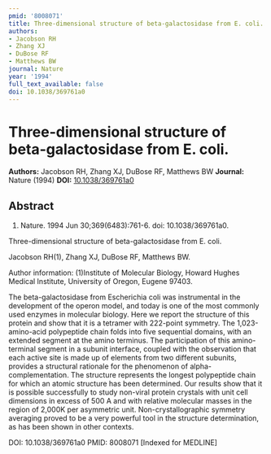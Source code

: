 ```yaml
---
pmid: '8008071'
title: Three-dimensional structure of beta-galactosidase from E. coli.
authors:
- Jacobson RH
- Zhang XJ
- DuBose RF
- Matthews BW
journal: Nature
year: '1994'
full_text_available: false
doi: 10.1038/369761a0
---
```


# Three-dimensional structure of beta-galactosidase from E. coli.
**Authors:** Jacobson RH, Zhang XJ, DuBose RF, Matthews BW
**Journal:** Nature (1994)
**DOI:** [10.1038/369761a0](https://doi.org/10.1038/369761a0)

## Abstract

1. Nature. 1994 Jun 30;369(6483):761-6. doi: 10.1038/369761a0.

Three-dimensional structure of beta-galactosidase from E. coli.

Jacobson RH(1), Zhang XJ, DuBose RF, Matthews BW.

Author information:
(1)Institute of Molecular Biology, Howard Hughes Medical Institute, University 
of Oregon, Eugene 97403.

The beta-galactosidase from Escherichia coli was instrumental in the development 
of the operon model, and today is one of the most commonly used enzymes in 
molecular biology. Here we report the structure of this protein and show that it 
is a tetramer with 222-point symmetry. The 1,023-amino-acid polypeptide chain 
folds into five sequential domains, with an extended segment at the amino 
terminus. The participation of this amino-terminal segment in a subunit 
interface, coupled with the observation that each active site is made up of 
elements from two different subunits, provides a structural rationale for the 
phenomenon of alpha-complementation. The structure represents the longest 
polypeptide chain for which an atomic structure has been determined. Our results 
show that it is possible successfully to study non-viral protein crystals with 
unit cell dimensions in excess of 500 A and with relative molecular masses in 
the region of 2,000K per asymmetric unit. Non-crystallographic symmetry 
averaging proved to be a very powerful tool in the structure determination, as 
has been shown in other contexts.

DOI: 10.1038/369761a0
PMID: 8008071 [Indexed for MEDLINE]
